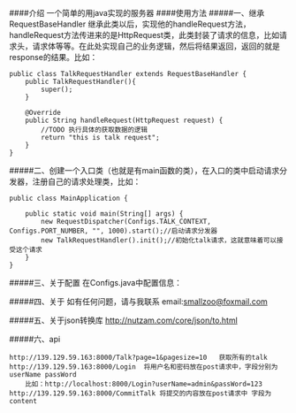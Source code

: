 ####介绍
一个简单的用java实现的服务器
####使用方法
#####一、继承RequestBaseHandler
继承此类以后，实现他的handleRequest方法，handleRequest方法传进来的是HttpRequest类，此类封装了请求的信息，比如请求头，请求体等等。在此处实现自己的业务逻辑，然后将结果返回，返回的就是response的结果。比如：

	public class TalkRequestHandler extends RequestBaseHandler {
		public TalkRequestHandler(){
			super();	
		}
		
		@Override
		public String handleRequest(HttpRequest request) {
			//TODO 执行具体的获取数据的逻辑
			return "this is talk request";
		}	
	}
#####二、创建一个入口类（也就是有main函数的类），在入口的类中启动请求分发器，注册自己的请求处理类，比如：
	
	public class MainApplication {
		
		public static void main(String[] args) {
			new RequestDispatcher(Configs.TALK_CONTEXT, Configs.PORT_NUMBER, "", 1000).start();//启动请求分发器
			new TalkRequestHandler().init();//初始化talk请求，这就意味着可以接受这个请求
		}
	}

#####三、关于配置
在Configs.java中配置信息：

#####四、关于
如有任何问题，请与我联系 email:smallzoo@foxmail.com

#####五、关于json转换库
http://nutzam.com/core/json/to.html

#####六、api
	
	http://139.129.59.163:8000/Talk?page=1&pagesize=10   获取所有的talk
	http://139.129.59.163:8000/Login  将用户名和密码放在post请求中，字段分别为userName passWord
		比如：http://localhost:8000/Login?userName=admin&passWord=123
	http://139.129.59.163:8000/CommitTalk 将提交的内容放在post请求中 字段为content
	 
	
